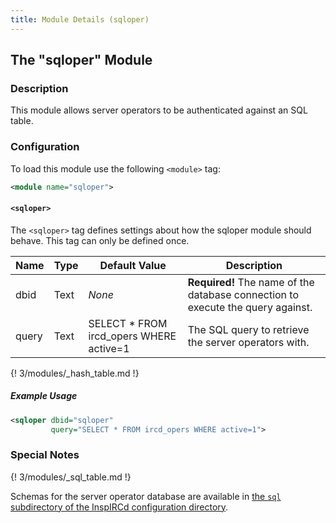 ```yaml
---
title: Module Details (sqloper)
---
```


## The "sqloper" Module

### Description

This module allows server operators to be authenticated against an SQL table.

### Configuration

To load this module use the following `<module>` tag:

```xml
<module name="sqloper">
```

#### `<sqloper>`

The `<sqloper>` tag defines settings about how the sqloper module should behave. This tag can only be defined once.

Name  | Type | Default Value                           | Description
----- | ---- | --------------------------------------- | -----------
dbid  | Text | *None*                                  | **Required!** The name of the database connection to execute the query against.
query | Text | SELECT * FROM ircd_opers WHERE active=1 | The SQL query to retrieve the server operators with.

{! 3/modules/_hash_table.md !}

##### Example Usage

```xml
<sqloper dbid="sqloper"
         query="SELECT * FROM ircd_opers WHERE active=1">
```

### Special Notes

{! 3/modules/_sql_table.md !}

Schemas for the server operator database are available in [the `sql` subdirectory of the InspIRCd configuration directory](https://github.com/inspircd/inspircd/tree/master/docs/sql).
